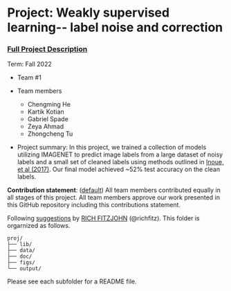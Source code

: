 # Project: Weakly supervised learning-- label noise and correction


### [Full Project Description](doc/project3_desc.md)

Term: Fall 2022

+ Team #1
+ Team members
	+ Chengming He
	+ Kartik Kotian
	+ Gabriel Spade
	+ Zeya Ahmad
	+ Zhongcheng Tu

+ Project summary: In this project, we trained a collection of models utilizing IMAGENET to predict image labels from a large dataset of noisy labels and a small set of cleaned labels using methods outlined in [Inoue, et al (2017)](https://openaccess.thecvf.com/content_ICCV_2017_workshops/papers/w32/Inoue_Multi-Label_Fashion_Image_ICCV_2017_paper.pdf). Our final model achieved ~52% test accuracy on the clean labels.
	
**Contribution statement**: ([default](doc/a_note_on_contributions.md)) All team members contributed equally in all stages of this project. All team members approve our work presented in this GitHub repository including this contributions statement. 

Following [suggestions](http://nicercode.github.io/blog/2013-04-05-projects/) by [RICH FITZJOHN](http://nicercode.github.io/about/#Team) (@richfitz). This folder is orgarnized as follows.

```
proj/
├── lib/
├── data/
├── doc/
├── figs/
└── output/
```

Please see each subfolder for a README file.
